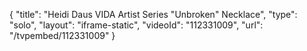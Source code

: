 {
    "title": "Heidi Daus VIDA Artist Series \"Unbroken\" Necklace",
    "type": "solo",
    "layout": "iframe-static",
    "videoId": "112331009",
    "url": "\/tvpembed\/112331009"
}